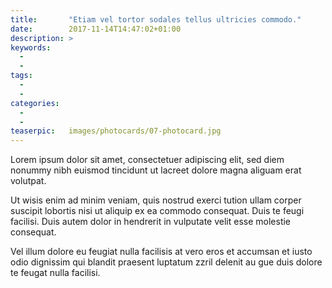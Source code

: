 ```yaml
---
title:       "Etiam vel tortor sodales tellus ultricies commodo."
date:        2017-11-14T14:47:02+01:00
description: >
keywords:
  -
  -
tags:
  -
  -
categories:
  -
  -
teaserpic:   images/photocards/07-photocard.jpg
---
```



Lorem ipsum dolor sit amet, consectetuer adipiscing elit, sed diem
nonummy nibh euismod tincidunt ut lacreet dolore magna aliguam erat
volutpat. 

Ut wisis enim ad minim veniam, quis nostrud exerci tution
ullam corper suscipit lobortis nisi ut aliquip ex ea commodo
consequat. Duis te feugi facilisi. Duis autem dolor in hendrerit in
vulputate velit esse molestie consequat.



Vel illum dolore eu feugiat nulla facilisis at vero eros et accumsan
et iusto odio dignissim qui blandit praesent luptatum zzril delenit au
gue duis dolore te feugat nulla facilisi.
